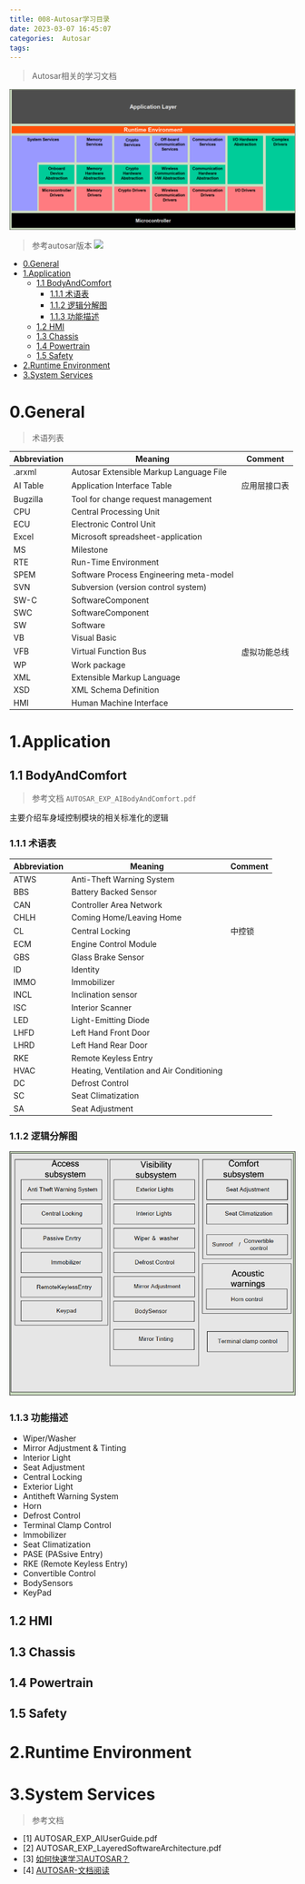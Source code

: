 ```yaml
---
title: 008-Autosar学习目录
date: 2023-03-07 16:45:07
categories:  Autosar
tags:
---
```


> Autosar相关的学习文档

![](https://github.com/ilikui/ilikui.github.io/blob/master/images/20230307/2023030701.PNG?raw=true)

<!--more-->

> 参考autosar版本  ![](https://img.shields.io/badge/Autosar-4.3-brightgreen)


- [0.General](#0general)
- [1.Application](#1application)
  - [1.1 BodyAndComfort](#11-bodyandcomfort)
    - [1.1.1 术语表](#111-术语表)
    - [1.1.2 逻辑分解图](#112-逻辑分解图)
    - [1.1.3 功能描述](#113-功能描述)
  - [1.2 HMI](#12-hmi)
  - [1.3 Chassis](#13-chassis)
  - [1.4 Powertrain](#14-powertrain)
  - [1.5 Safety](#15-safety)
- [2.Runtime Environment](#2runtime-environment)
- [3.System Services](#3system-services)


# 0.General

> 术语列表




| Abbreviation | Meaning                                 | Comment      |
| ------------ | --------------------------------------- | ------------ |
| .arxml       | Autosar Extensible Markup Language File |              |
| AI Table     | Application Interface Table             | 应用层接口表 |
| Bugzilla     | Tool for change request management      |              |
| CPU          | Central Processing Unit                 |              |
| ECU          | Electronic Control Unit                 |              |
| Excel        | Microsoft spreadsheet-application       |              |
| MS           | Milestone                               |              |
| RTE          | Run-Time Environment                    |              |
| SPEM         | Software Process Engineering meta-model |              |
| SVN          | Subversion (version control system)     |              |
| SW-C         | SoftwareComponent                       |              |
| SWC          | SoftwareComponent                       |              |
| SW           | Software                                |              |
| VB           | Visual Basic                            |              |
| VFB          | Virtual Function Bus                    | 虚拟功能总线 |
| WP           | Work package                            |              |
| XML          | Extensible Markup Language              |              |
| XSD          | XML Schema Definition                   |              |
| HMI          | Human Machine Interface                 |              |
# 1.Application


## 1.1 BodyAndComfort

> 参考文档   `AUTOSAR_EXP_AIBodyAndComfort.pdf`

主要介绍车身域控制模块的相关标准化的逻辑


### 1.1.1 术语表



| Abbreviation | Meaning                                   | Comment |
| ------------ | ----------------------------------------- | ------- |
| ATWS         | Anti-Theft Warning System                 |         |
| BBS          | Battery Backed Sensor                     |         |
| CAN          | Controller Area Network                   |         |
| CHLH         | Coming Home/Leaving Home                  |         |
| CL           | Central Locking                           | 中控锁  |
| ECM          | Engine Control Module                     |         |
| GBS          | Glass Brake Sensor                        |         |
| ID           | Identity                                  |         |
| IMMO         | Immobilizer                               |         |
| INCL         | Inclination sensor                        |         |
| ISC          | Interior Scanner                          |         |
| LED          | Light-Emitting Diode                      |         |
| LHFD         | Left Hand Front Door                      |         |
| LHRD         | Left Hand Rear Door                       |         |
| RKE          | Remote Keyless Entry                      |         |
| HVAC         | Heating, Ventilation and Air Conditioning |         |
| DC           | Defrost Control                           |         |
| SC           | Seat Climatization                        |         |
| SA           | Seat Adjustment                           |         |


### 1.1.2 逻辑分解图



![](https://github.com/ilikui/ilikui.github.io/blob/master/images/20230307/2023030702.PNG?raw=true)




### 1.1.3 功能描述

* Wiper/Washer
* Mirror Adjustment & Tinting
* Interior Light
* Seat Adjustment
* Central Locking
* Exterior Light
* Antitheft Warning System
* Horn
* Defrost Control
* Terminal Clamp Control
* Immobilizer
* Seat Climatization
* PASE (PASsive Entry)
* RKE (Remote Keyless Entry)
* Convertible Control
* BodySensors
* KeyPad


## 1.2 HMI


## 1.3 Chassis


## 1.4 Powertrain


## 1.5 Safety





# 2.Runtime Environment




# 3.System Services
















> 参考文档

* [1]  AUTOSAR_EXP_AIUserGuide.pdf
* [2]  AUTOSAR_EXP_LayeredSoftwareArchitecture.pdf
* [3]  [如何快速学习AUTOSAR？](https://posts.careerengine.us/p/6211c83d544cc734d1e0bc92) 
* [4]  [AUTOSAR-文档阅读](https://www.cnblogs.com/still-smile/p/12446970.html)